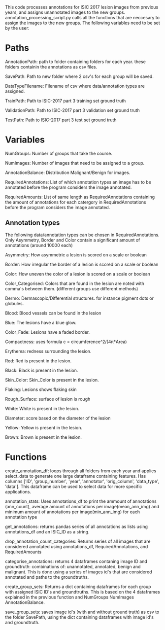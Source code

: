 This code processes annotations for ISIC 2017 lesion images from previous years, and assigns unannotated images to the new groups.
annotation_processing_script.py calls all the functions that are neccesary to assign the images to the new groups. The following
variables need to be set by the user:

# Paths 

AnnotationPath: path to folder containing folders for each year. these folders containin the annotations as csv files.

SavePath: Path to new folder where 2 csv's for each group will be saved. 

DataTypeFilename: Filename of csv where data/annotation types are assigned.

TrainPath: Path to ISIC-2017 part 3 training set ground truth

ValidationPath: Path to ISIC-2017 part 3 validation set ground truth

TestPath: Path to ISIC-2017 part 3 test set ground truth


# Variables

NumGroups: Number of groups that take the course.

NumImages: Number of images that need to be assigned to a group.

AnnotationBalance: Distribution Malignant/Benign for images. 

RequiredAnnotations: List of which annotation types an image has to be annotated before the program considers the image annotated.

RequiredAmounts: List of same length as RequiredAnnotations containing the amount of annotations for each catergory in RequiredAnnotations
                 before the program considers the image annotated.
                 
## Annotation types

The following data/annotation types can be chosen in RequiredAnnotations. Only Asymmetry, Border and Color contain a significant amount of annotations (around 10000 each)

Asymmetry: How asymmetric a lesion is scored on a scale or boolean

Border: How irregular the border of a lesion is scored on a scale or boolean

Color: How uneven the color of a lesion is scored on a scale or boolean

Color_Categorised: Colors that are found in the lesion are noted with comma's between them. (different groups use different methods)

Dermo: Dermascopic/Differential structures. for instance pigment dots or globules.

Blood: Blood vessels can be found in the lesion

Blue: The lesions have a blue glow.

Color_Fade: Lesions have a faded border.

Compactness: uses formula c = circumference^2/(4π*Area)

Erythema: redness surrounding the lesion.

Red: Red is present in the lesion.

Black: Black is present in the lesion.

Skin_Color: Skin_Color is present in the lesion.

Flaking: Lesions shows flaking skin

Rough_Surface: surface of lesion is rough

White: White is present in the lesion.

Diameter: score based on the diameter of the lesion

Yellow: Yellow is present in the lesion.

Brown: Brown is present in the lesion.
              

# Functions

create_annotation_df:  loops through all folders from each year and applies select_data to generate one large dataframe containing
    features. Has columns ['ID', 'group_number', 'year', 'annotator', 'orig_column', 'data_type', 'data']. This dataframe can be 
    used to select data for more specific applications.

annotation_stats: Uses annotations_df to print the ammount of annotations (ann_count), average amount of annotations per image(mean_ann_img) 
and minimum amount of annotations per image(min_ann_img) for each annotation type

get_annotations: returns pandas series of all annotations as lists using annotations_df and an ISIC_ID as a string. 

drop_annotation_count_categories: Returns series of all images that are considered annotated using annotations_df, RequiredAnnotations, 
    and RequiredAmounts 
    
categorise_annotations: returns 4 dataframes contaning image ID and groundtruth: combinations of: unannotated, annotated, benign and malignant. 
    This is done using a series of images id's that are considered annotated and paths to the groundtruths.  

create_group_sets: Returns a dict containing dataframes for each group with assigned ISIC ID's and groundtruths. This is based on the 4 
    dataframes explained in the previous function and NumGroups NumImages AnnotationBalance.
    
save_group_sets: saves image id's (with and without ground truth) as csv to the folder SavePath, using the dict containing dataframes
    with image id's and groundtruth.
